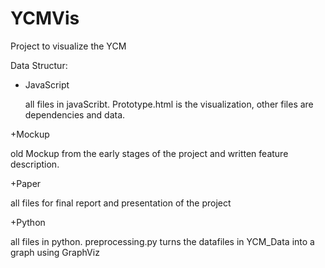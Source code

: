 # YCMVis

Project to visualize the YCM

Data Structur:
+ JavaScript

   all files in javaScribt. Prototype.html is the visualization, other files are dependencies and data.
   
+Mockup

   old Mockup from the early stages of the project and written feature description.
   
+Paper

   all files for final report and presentation of the project
   
+Python

   all files in python. preprocessing.py turns the datafiles in YCM_Data into a graph using GraphViz
   